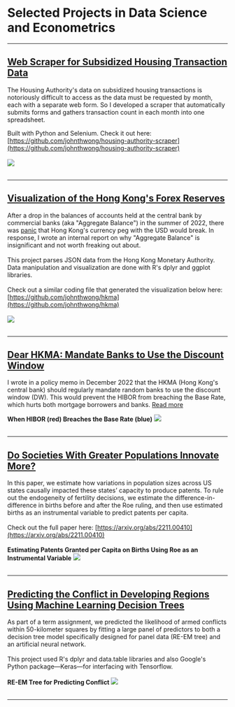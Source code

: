 # Selected Projects in Data Science and Econometrics

---

## [Web Scraper for Subsidized Housing Transaction Data](https://github.com/johnthwong/housing-authority-scraper)
The Housing Authority's data on subsidized housing transactions is notoriously difficult to access as the data must be requested by month, each with a separate web form. So I developed a scraper that automatically submits forms and gathers transaction count in each month into one spreadsheet. 

Built with Python and Selenium. Check it out here: [https://github.com/johnthwong/housing-authority-scraper](https://github.com/johnthwong/housing-authority-scraper)
<br>
<br>
<img src="images/thumbnail_ha_scraper.png"/>
<br>
<br>

---

## [Visualization of the Hong Kong's Forex Reserves](https://github.com/johnthwong/hkma)
After a drop in the balances of accounts held at the central bank by commercial banks (aka "Aggregate Balance") in the summer of 2022, there was [panic](https://www.bloomberg.com/news/articles/2022-07-26/hong-kong-liquidity-shrinks-50-since-may-amid-currency-defense) that Hong Kong's currency peg with the USD would break. In response, I wrote an internal report on why "Aggregate Balance" is insignificant and not worth freaking out about.
<br>
<br>
This project parses JSON data from the Hong Kong Monetary Authority. Data manipulation and visualization are done with R's dplyr and ggplot libraries.
<br>
<br>
Check out a similar coding file that generated the visualization below here: [https://github.com/johnthwong/hkma](https://github.com/johnthwong/hkma)
<br>
<br>
<img src="images/thumbnail_viz_reserves.png"/>
<br>
<br>

---

## [Dear HKMA: Mandate Banks to Use the Discount Window](https://johnthwong.github.io/page_dw)
I wrote in a policy memo in December 2022 that the HKMA (Hong Kong's central bank) should regularly mandate random banks to use the discount window (DW). This would prevent the HIBOR from breaching the Base Rate, which hurts both mortgage borrowers and banks. [Read more](https://johnthwong.github.io/page_dw)

**When HIBOR (red) Breaches the Base Rate (blue)**
<img src="images/thumbnail_dw_1.png"/>
<br>
<br>

---

## [Do Societies With Greater Populations Innovate More?](https://arxiv.org/abs/2211.00410)
In this paper, we estimate how variations in population sizes across US states causally impacted these states’ capacity to produce patents. To rule out the endogeneity of fertility decisions, we estimate the difference-in-difference in births before and after the Roe ruling, and then use estimated births as an instrumental variable to predict patents per capita.
<br>
<br>
Check out the full paper here: [https://arxiv.org/abs/2211.00410](https://arxiv.org/abs/2211.00410)
<br>
<br>
**Estimating Patents Granted per Capita on Births Using Roe as an Instrumental Variable**
<img src="images/thumbnail_roe_2.png"/>
<br>
<br>

---

## [Predicting the Conflict in Developing Regions Using Machine Learning Decision Trees](https://johnthwong.github.io/pdf/Li_Wong_Pye_Ling_Conflict_Prediction.pdf)
As part of a term assignment, we predicted the likelihood of armed conflicts within 50-kilometer squares by fitting a large panel of predictors to both a decision tree model specifically designed for panel data (RE-EM tree) and an artificial neural network. 
<br>
<br>
This project used R's dplyr and data.table libraries and also Google's Python package—Keras—for interfacing with Tensorflow.
<br>
<br>
**RE-EM Tree for Predicting Conflict**
<img src="images/thumbnail_conflict_pred.png"/>
<br>
<br>

---
